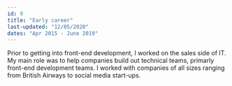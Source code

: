 ```yaml
---
id: 9
title: "Early career"
last-updated: "12/05/2020"
dates: "Apr 2015 - June 2019"
---
```


Prior to getting into front-end development, I worked on the sales
side of IT. My main role was to help companies build out technical teams, 
primarly front-end development teams. I worked with companies of all sizes 
ranging from British Airways to social media start-ups.